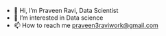 - 👋 Hi, I’m Praveen Ravi, Data Scientist
- 👀 I’m interested in Data science
- 📫 How to reach me praveen3raviwork@gmail.com

<!---
Praveenravi1997/Praveenravi1997 is a ✨ special ✨ repository because its `README.md` (this file) appears on your GitHub profile.
You can click the Preview link to take a look at your changes.
--->
